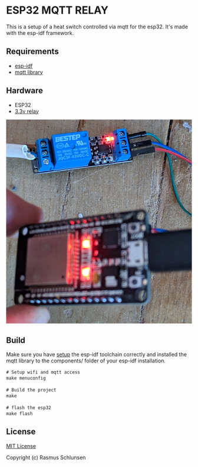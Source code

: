 # ESP32 MQTT RELAY

This is a setup of a heat switch controlled via mqtt for the esp32. It's made with the esp-idf framework.

## Requirements

* [esp-idf](https://docs.espressif.com/projects/esp-idf/en/stable/get-started/index.html)
* [mqtt library](https://github.com/espressif/esp-mqtt)

## Hardware

* ESP32
* [3.3v relay](https://es.aliexpress.com/item/3-V-1-canal-rel-placa-de-interfaz-de-m-dulo-de-bajo-nivel-gatillo-optoacoplador/32951573122.html?spm=a2g0s.9042311.0.0.561163c0BdwjRj)

![Showcase](./img/showcase.jpg)


## Build

Make sure you have [setup](https://docs.espressif.com/projects/esp-idf/en/stable/get-started/#setup-toolchain) the esp-idf toolchain correctly and installed the mqtt library to the components/ folder of your esp-idf installation.

```
# Setup wifi and mqtt access
make menuconfig

# Build the project
make

# flash the esp32
make flash
```

## License

[MIT License](./LICENSE)

Copyright (c) Rasmus Schlunsen
